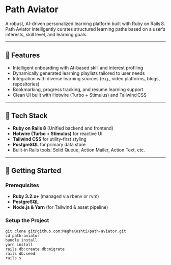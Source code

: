 # Path Aviator

A robust, AI-driven personalized learning platform built with Ruby on Rails 8. Path Aviator intelligently curates structured learning paths based on a user’s interests, skill level, and learning goals.

---

## 🚀 Features

- Intelligent onboarding with AI-based skill and interest profiling  
- Dynamically generated learning playlists tailored to user needs  
- Integration with diverse learning sources (e.g., video platforms, blogs, repositories)  
- Bookmarking, progress tracking, and resume learning support  
- Clean UI built with Hotwire (Turbo + Stimulus) and Tailwind CSS  

---

## 🧱 Tech Stack

- **Ruby on Rails 8** (Unified backend and frontend)  
- **Hotwire (Turbo + Stimulus)** for reactive UI  
- **Tailwind CSS** for utility-first styling  
- **PostgreSQL** for primary data store  
- Built-in Rails tools: Solid Queue, Action Mailer, Action Text, etc.

---

## 🚧 Getting Started

### Prerequisites

- **Ruby 3.2.x+** (managed via rbenv or rvm)  
- **PostgreSQL**  
- **Node.js & Yarn** (for Tailwind & asset pipeline)

### Setup the Project

```
git clone git@github.com:MeghaKoshti/path-aviator.git
cd path-aviator
bundle install
yarn install
rails db:create db:migrate
rails db:seed
rails s
```
